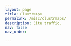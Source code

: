 ```yaml
---
layout: page
title: ClustrMaps
permalink: /misc/clustrmaps/
description: Site traffic.
nav: false
nav_order:

---
```


<script type='text/javascript' id='clustrmaps' src='//cdn.clustrmaps.com/map_v2.js?cl=ffffff&w=a&t=tt&d=oSpnuuYx5IJjMRLeCaZgWW2zVzLQGGLIkPR1--vM3yo&co=0b4975&cmo=3acc3a&cmn=ff5353&ct=ffffff'></script>
